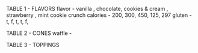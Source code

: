 TABLE 1 - FLAVORS 
 flavor - vanilla , chocolate, cookies & cream , strawberry , mint cookie crunch 
 calories -  200,  300, 450, 125, 297
 gluten - t, f, t, t, f, 
 




TABLE 2 - CONES
waffle - 


TABLE 3 - TOPPINGS 

